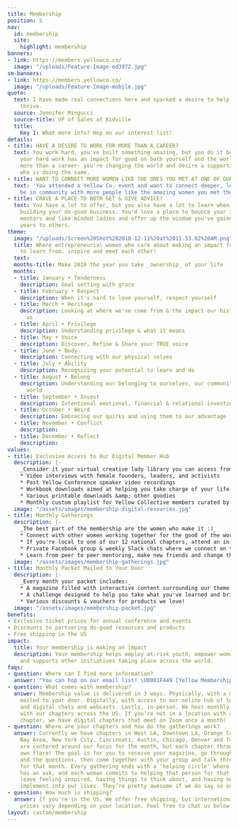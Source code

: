 ```yaml
---
title: Membership
position: 5
nav:
  id: membership
  site:
    highlight: membership
banners:
- link: https://members.yellowco.co/
  image: "/uploads/Feature-Image-ed3972.jpg"
sm-banners:
- link: https://members.yellowco.co/
  image: "/uploads/Feature-Image-mobile.jpg"
quote:
  text: I have made real connections here and sparked a desire to help other women
    thrive.
  source: Jennifer Mingucci
  source-title: VP of Sales at Kidville
  title:
    Key 1: What more info? Hop on our interest list!
details:
- title: HAVE A DESIRE TO WORK FOR MORE THAN A CAREER?
  text: You work hard, you've built something amazing, but you do it because you know
    your hard work has an impact for good on both yourself and the world. You're building
    more than a career- you're changing the world and desire a supportive community
    who is doing the same.
- title: WANT TO CONNECT MORE WOMEN LIKE THE ONES YOU MET AT ONE OF OUR EVENTS?
  text: 'You attended a Yellow Co. event and want to connect deeper, learn with and
    be in community with more people like the amazing women you met there. '
- title: CRAVE A PLACE TO BOTH GET & GIVE ADVICE?
  text: You have a lot to offer, but you also have a lot to learn when it comes to
    building your do-good business. You'd love a place to bounce your ideas off of
    mentors and like-minded ladies and offer up the wisdom you've gained over the
    years to others.
theme:
  image: "/uploads/Screen%20Shot%202018-12-11%20at%2011.53.02%20AM.png"
  title: Where entrepreneurial women who care about making an impact for good gather
    to learn from, inspire and meet each other!
  text: 
  months-title: Make 2018 the year you take _ownership_ of your life
  months:
  - title: January • Tenderness
    description: Goal setting with grace
  - title: February • Respect
    description: When it's hard to love yourself, respect yourself
  - title: March • Heritage
    description: Looking at where we've come from & the impact our history has on
      us
  - title: April • Privilege
    description: Understanding privilege & what it means
  - title: May • Voice
    description: Discover, Refine & Share your TRUE voice
  - title: June • Body
    description: Connecting with our physical selves
  - title: July • Ability
    description: Recognizing your potential to learn and do
  - title: August • Belong
    description: Understanding our belonging to ourselves, our communities and the
      world
  - title: September • Invest
    description: Intentional emotional, financial & relational investing
  - title: October • Weird
    description: Embracing our quirks and using them to our advantage
  - title: November • Conflict
    description: 
  - title: December • Reflect
    description: 
values:
- title: Exclusive Access to Our Digital Member Hub
  description: |-
    _Consider it your virtual creative lady library you can access from anywhere:_
    * Video interviews with female founders, leaders, and activists
    * Past Yellow Conference speaker video recordings
    * Workbook downloads aimed at helping you take charge of your life and move forward with impact
    * Various printable downloads &amp; other goodies
    * Monthly custom playlist for Yellow Collective members curated by Jessica Blackstock
  image: "/assets/images/membership-digital-resources.jpg"
- title: Monthly Gatherings
  description: |-
    _The best part of the membership are the women who make it :)_
    * Connect with other women working together for the good of the world
    * If you're local to one of our 12 national chapters, attend an in-person event. If you're not local, attend our digital event!
    * Private Facebook group & weekly Slack chats where we connect on the focus for that month.
    * Learn from peer to peer mentoring, make new friends and change the world together!
  image: "/assets/images/membership-gatherings.jpg"
- title: Monthly Packet Mailed to Your Door
  description: |-
    _Every month your packet includes:_
    * A magazine filled with interactive content surrounding our theme for the month. Every issue will lead you toward making powerful changes in your life.
    * A challenge designed to help you take what you've learned and bring it to life.
    * Various discounts & vouchers for products we love!
  image: "/assets/images/membership-packet.jpg"
benefits:
- Exclusive ticket prices for annual conference and events
- Discounts to partnering do-good resources and products
- Free shipping in the US
impact:
  title: Your membership is making an impact
  description: Your membership helps employ at-risk youth, empower women globally,
    and supports other initiatives taking place across the world.
faqs:
- question: Where can I find more information?
  answer: "You can hop on our email list! \U0001F449 [Yellow Membership Interest List](http://eepurl.com/bEZbaH)"
- question: What comes with membership?
  answer: Membership value is delivered in 3 ways. Physically, with a monthly packet
    mailed to your door. Digitally, with access to our online hub of tools, resources
    and digital chats and webcasts. Lastly, in-person. We host monthly in-person gatherings
    with our chapters across the US. If you’re not in a location with an in-person
    chapter, we have digital chapters that meet on Zoom once a month!
- question: Where are your chapters and how do the gatherings work?
  answer: Currently we have chapters in West LA, Downtown LA, Orange County, San Diego,
    Bay Area, New York City, Cincinnati, Austin, Chicago, Denver and Tulsa. The gatherings
    are centered around our focus for the month, but each chapter throws in their
    own flare! The goal is for you to receive your magazine, go through the content
    and the questions, then come together with your group and talk through the focus
    for that month. Every gathering ends with a 'helping circle' where each woman
    has an ask, and each woman commits to helping that person for that month. We always
    leave feeling inspired, having things to think about, and having new goals to
    implement into our lives. They’re pretty awesome if we do say so ourselves.
- question: How much is shipping?
  answer: If you're in the US, We offer free shipping, but international shipping
    prices vary depending on your location. Feel free to chat us below for more info!
layout: custom/membership
---
```


